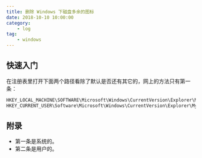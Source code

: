 ```yaml
---
title: 删除 Windows 下磁盘多余的图标
date: 2018-10-10 10:00:00
category:
    - log
tag: 
    - windows
---
```


## 快速入门

在注册表里打开下面两个路径看除了默认是否还有其它的，网上的方法只有第一条：
```bash
HKEY_LOCAL_MACHINE\SOFTWARE\Microsoft\Windows\CurrentVersion\Explorer\MyComputer\NameSpace
HKEY_CURRENT_USER\Software\Microsoft\Windows\CurrentVersion\Explorer\MyComputer\NameSpace
```
## 附录
- 第一条是系统的。
- 第二条是用户的。